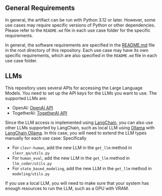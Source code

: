 ## General Requirements
In general, the artifact can be run with Python 3.12 or later. However, some use cases may require specific versions of Python or other dependencies. Please refer to the `README.md` file in each use case folder for the specific requirements.

In general, the software requirements are specified in the [README.md](README.md) file in the root directory of this repository. Each use case may have its own specific requirements, which are also specified in the `README.md` file in each use case folder.

## LLMs
This repository uses several APIs for accessing the Large Language Models. You need to set up the API keys for the LLMs you want to use. The supported LLMs are:
- OpenAI: [OpenAI API](https://openai.com/api/)
- TogetherAI: [TogetherAI API](https://www.together.ai/)

Since the LLM access is implemented using [LangChain](https://python.langchain.com/), you can also use other LLMs supported by LangChain, such as local LLM using [Ollama](https://ollama.com/) with [LangChain Ollama](https://python.langchain.com/docs/integrations/llms/ollama/). In this case, you will need to extend the LLM types manually for each use case: Specifically
* For `clevr-human`, add the new LLM in the `get_llm` method in `clevr_qa/utils.py` 
* For `human_eval`, add the new LLM in the `get_llm` method in `llm_coder/utils.py`
* For `state_based_modeling`, add the new LLM in the `get_llm` method in `modeling/utils.py`

If you use a local LLM, you will need to make sure that your system has enough resources to run the LLM, such as a GPU with VRAM.